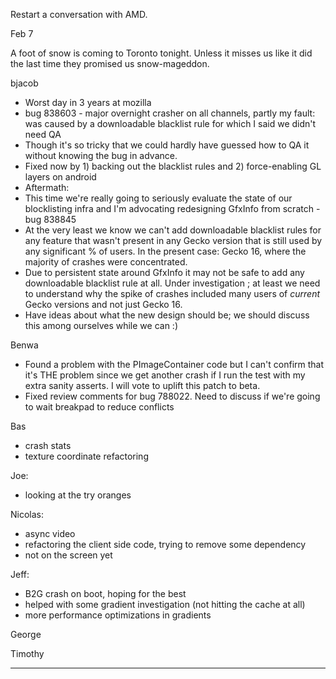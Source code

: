 Restart  a conversation with AMD.


Feb 7


A foot of snow is coming to Toronto tonight.  Unless it misses us like it did the last time they promised us snow-mageddon.


bjacob
* Worst day in 3 years at mozilla
* bug 838603 - major overnight crasher on all channels, partly my fault: was caused by a downloadable blacklist rule for which I said we didn't need QA
* Though it's so tricky that we could hardly have guessed how to QA it without knowing the bug in advance.
* Fixed now by 1) backing out the blacklist rules and 2) force-enabling GL layers on android
* Aftermath:
* This time we're really going to seriously evaluate the state of our blocklisting infra and I'm advocating redesigning GfxInfo from scratch - bug 838845
* At the very least we know we can't add downloadable blacklist rules for any feature that wasn't present in any Gecko version that is still used by any significant % of users. In the present case: Gecko 16, where the majority of crashes were concentrated.
* Due to persistent state around GfxInfo it may not be safe to add any downloadable blacklist rule at all. Under investigation ; at least we need to understand why the spike of crashes included many users of _current_ Gecko versions and not just Gecko 16.
* Have ideas about what the new design should be; we should discuss this among ourselves while we can :)

Benwa
* Found a problem with the PImageContainer code but I can't confirm that it's THE problem since we get another crash if I run the test with my extra sanity asserts. I will vote to uplift this patch to beta.
* Fixed review comments for bug 788022. Need to discuss if we're going to wait breakpad to reduce conflicts

Bas
* crash stats
* texture coordinate refactoring

Joe:
* looking at the try oranges

Nicolas:
* async video
* refactoring the client side code, trying to remove some dependency
* not on the screen yet

Jeff:
* B2G crash on boot, hoping for the best
* helped with some gradient investigation (not hitting the cache at all)
* more performance optimizations in gradients

George


Timothy
________________



